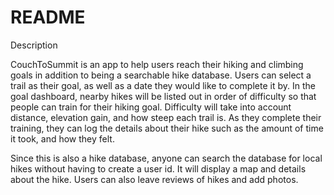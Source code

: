 # README

Description

CouchToSummit is an app to help users reach their hiking and climbing goals in addition to being a searchable hike database.  Users can select a trail as their goal, as well as a date they would like to complete it by. In the goal dashboard, nearby hikes will be listed out in order of difficulty so that people can train for their hiking goal. Difficulty will take into account distance, elevation gain, and how steep each trail is. As they complete their training, they can log the details about their hike such as the amount of time it took, and how they felt. 

Since this is also a hike database, anyone can search the database for local hikes without having to create a user id.  It will display a map and details about the hike. Users can also leave reviews of hikes and add photos.
